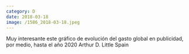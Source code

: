 ```yaml
--- 
category: D 
date: 2018-03-18 
image: /1586_2018-03-18.jpeg 
--- 
```


Muy interesante este gráfico de evolución del gasto global en publicidad, por medio, hasta el año 2020 Arthur D. Little Spain